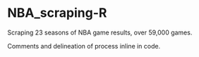 # NBA_scraping-R
Scraping 23 seasons of NBA game results, over 59,000 games. 

Comments and delineation of process inline in code.
